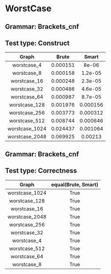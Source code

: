 # WorstCase

## Grammar: Brackets_cnf
## Test type: Construct

| Graph | Brute | Smart |
|:-----:|:-----:|:-----:|
| worstcase_4 | 0.000151 | 8e-06 |
| worstcase_8 | 0.000158 | 1.2e-05 |
| worstcase_16 | 0.000248 | 2.3e-05 |
| worstcase_32 | 0.000486 | 4.6e-05 |
| worstcase_64 | 0.000987 | 8.7e-05 |
| worstcase_128 | 0.001976 | 0.000156 |
| worstcase_256 | 0.003773 | 0.000312 |
| worstcase_512 | 0.008744 | 0.000646 |
| worstcase_1024 | 0.024437 | 0.001064 |
| worstcase_2048 | 0.069925 | 0.00213 |

## Grammar: Brackets_cnf
## Test type: Correctness

| Graph | equal(Brute, Smart) |
|:-----:|:-------------------:|
| worstcase_1024 | True |
| worstcase_128 | True |
| worstcase_16 | True |
| worstcase_2048 | True |
| worstcase_256 | True |
| worstcase_32 | True |
| worstcase_4 | True |
| worstcase_512 | True |
| worstcase_64 | True |
| worstcase_8 | True |

